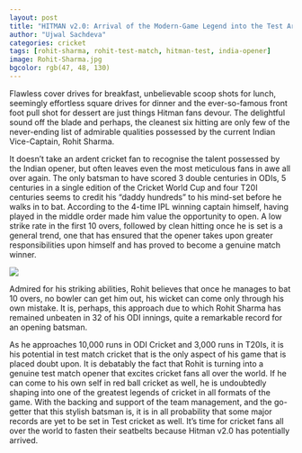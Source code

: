 ```yaml
---
layout: post
title: "HITMAN v2.0: Arrival of the Modern-Game Legend into the Test Arena"
author: "Ujwal Sachdeva"
categories: cricket
tags: [rohit-sharma, rohit-test-match, hitman-test, india-opener]
image: Rohit-Sharma.jpg
bgcolor: rgb(47, 48, 130)
---
```


Flawless cover drives for breakfast, unbelievable scoop shots for lunch, seemingly effortless square drives for dinner and the ever-so-famous front foot pull shot for dessert are just things Hitman fans devour. The delightful sound off the blade and perhaps, the cleanest six hitting are only few of the never-ending list of admirable qualities possessed by the current Indian Vice-Captain, Rohit Sharma.

It doesn’t take an ardent cricket fan to recognise the talent possessed by the Indian opener, but often leaves even the most meticulous fans in awe all over again. The only batsman to have scored 3 double centuries in ODIs, 5 centuries in a single edition of the Cricket World Cup and four T20I centuries seems to credit his “daddy hundreds” to his mind-set before he walks in to bat. According to the 4-time IPL winning captain himself, having played in the middle order made him value the opportunity to open. A low strike rate in the first 10 overs, followed by clean hitting once he is set is a general trend, one that has ensured that the opener takes upon greater responsibilities upon himself and has proved to become a genuine match winner.

<div class="featured-image">
    <img src="{{ site.github.url }}/assets/img/infographic.png">
</div>

Admired for his striking abilities, Rohit believes that once he manages to bat 10 overs, no bowler can get him out, his wicket can come only through his own mistake. It is, perhaps, this approach due to which Rohit Sharma has remained unbeaten in 32 of his ODI innings, quite a remarkable record for an opening batsman.

As he approaches 10,000 runs in ODI Cricket and 3,000 runs in T20Is, it is his potential in test match cricket that is the only aspect of his game that is placed doubt upon. It is debatably the fact that Rohit is turning into a genuine test match opener that excites cricket fans all over the world. If he can come to his own self in red ball cricket as well, he is undoubtedly shaping into one of the greatest legends of cricket in all formats of the game. With the backing and support of the team management, and the go-getter that this stylish batsman is, it is in all probability that some major records are yet to be set in Test cricket as well. It’s time for cricket fans all over the world to fasten their seatbelts because Hitman v2.0 has potentially arrived. 

